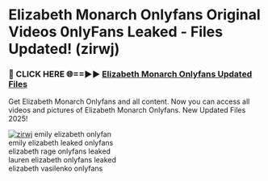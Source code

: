 # Elizabeth Monarch Onlyfans Original Videos 0nlyFans Leaked - Files Updated! (zirwj)

<h3>🔴 CLICK HERE 🌐==►► <a href="https://tinyurl.com/2jnfzry5" rel="nofollow">Elizabeth Monarch Onlyfans Updated Files</a></h3>

Get Elizabeth Monarch Onlyfans and all content. Now you can access all videos and pictures of Elizabeth Monarch Onlyfans. New Updated Files 2025!

[![zirwj](https://i.imgur.com/GyGTBgg.gif)](https://tinyurl.com/2jnfzry5)
emily elizabeth onlyfan<br>
emily elizabeth leaked onlyfans<br>
elizabeth rage onlyfans leaked<br>
lauren elizabeth onlyfans leaked<br>
elizabeth vasilenko onlyfans